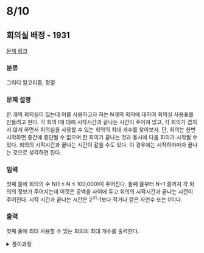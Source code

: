 # 8/10
## 회의실 배정 - 1931 

[문제 링크](https://www.acmicpc.net/problem/1931) 

### 분류

그리디 알고리즘, 정렬

### 문제 설명

<p>한 개의 회의실이 있는데 이를 사용하고자 하는 N개의 회의에 대하여 회의실 사용표를 만들려고 한다. 각 회의 I에 대해 시작시간과 끝나는 시간이 주어져 있고, 각 회의가 겹치지 않게 하면서 회의실을 사용할 수 있는 회의의 최대 개수를 찾아보자. 단, 회의는 한번 시작하면 중간에 중단될 수 없으며 한 회의가 끝나는 것과 동시에 다음 회의가 시작될 수 있다. 회의의 시작시간과 끝나는 시간이 같을 수도 있다. 이 경우에는 시작하자마자 끝나는 것으로 생각하면 된다.</p>

### 입력 

 <p>첫째 줄에 회의의 수 N(1 ≤ N ≤ 100,000)이 주어진다. 둘째 줄부터 N+1 줄까지 각 회의의 정보가 주어지는데 이것은 공백을 사이에 두고 회의의 시작시간과 끝나는 시간이 주어진다. 시작 시간과 끝나는 시간은 2<sup>31</sup>-1보다 작거나 같은 자연수 또는 0이다.</p>

### 출력 

 <p>첫째 줄에 최대 사용할 수 있는 회의의 최대 개수를 출력한다.</p>



<details>
<summary>풀이과정</summary>
<div markdown="1">

dequeue는 정렬이 안되고<br>
우선순위 큐는 오히려 훨씬 느려서.. 기본 리스트가 제일 나은듯<br><br>

제일 빨리 끝나는 회의를 선택한다.<br>
주의할 점은 끝나는 시간 뿐 아니라 시작시간도 정렬 기준에 넣는 것<br>
(2,2), (1,2) 이 두 회의가 있을 때 (2,2)를 먼저 보고 결정해버리면 (1,2)는 사용 못하게 되어 총 회의 개수가 잘못된다


</div>
</details>
